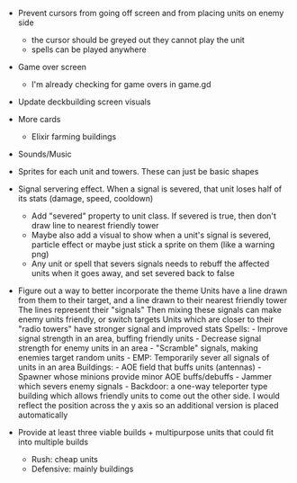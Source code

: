 
- Prevent cursors from going off screen and from placing units on enemy side
	- the cursor should be greyed out they cannot play the unit
	- spells can be played anywhere

- Game over screen
	- I'm already checking for game overs in game.gd

- Update deckbuilding screen visuals

- More cards
    - Elixir farming buildings

- Sounds/Music

- Sprites for each unit and towers. These can just be basic shapes

- 	Signal servering effect. When a signal is severed, that unit loses half of its stats (damage, speed, cooldown)
	- Add "severed" property to unit class. If severed is true, then don't draw line to nearest friendly tower
	- Maybe also add a visual to show when a unit's signal is severed, particle effect or maybe just stick a sprite on them (like a warning png)
    - Any unit or spell that severs signals needs to rebuff the affected units when it goes away, and set severed back to false

- Figure out a way to better incorporate the theme
	Units have a line drawn from them to their target, and a line drawn to their nearest friendly tower
	The lines represent their "signals" 
	Then mixing these signals can make enemy units friendly, or switch targets
	Units which are closer to their "radio towers" have stronger signal and improved stats
    Spells:
		- Improve signal strength in an area, buffing friendly units
		- Decrease signal strength for enemy units in an area
		- "Scramble" signals, making enemies target random units
		- EMP: Temporarily sever all signals of units in an area
	Buildings:
		- AOE field that buffs units (antennas)
		- Spawner whose minions provide minor AOE buffs/debuffs
		- Jammer which severs enemy signals 
        - Backdoor: a one-way teleporter type building which allows friendly units to come out the other side. I would reflect the position across the y axis so an additional version is placed automatically

- Provide at least three viable builds + multipurpose units that could fit into multiple builds
    - Rush: cheap units
    - Defensive: mainly buildings 
    
